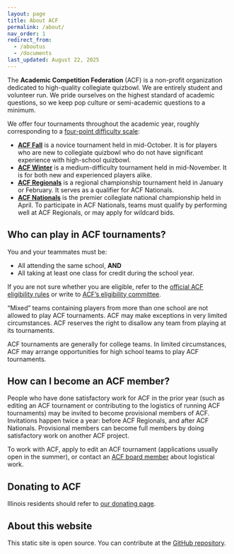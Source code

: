 ```yaml
---
layout: page
title: About ACF
permalink: /about/
nav_order: 1
redirect_from:
  - /aboutus
  - /documents
last_updated: August 22, 2025
---
```


The **Academic Competition Federation** (ACF) is a non-profit organization dedicated to high-quality collegiate quizbowl. We are entirely student and volunteer run. We pride ourselves on the highest standard of academic questions, so we keep pop culture or semi-academic questions to a minimum.

We offer four tournaments throughout the academic year, roughly corresponding to a [four-point difficulty scale](https://collegequizbowlcalendar.com/difficulty-scale/):

- **[ACF Fall](/tournaments/fall)** is a novice tournament held in mid-October. It is for players who are new to collegiate quizbowl who do not have significant experience with high-school quizbowl.
- **[ACF Winter](/tournaments/winter/)** is a medium-difficulty tournament held in mid-November. It is for both new and experienced players alike.
- **[ACF Regionals](/tournaments/regionals/)** is a regional championship tournament held in January or February. It serves as a qualifier for ACF Nationals.
- **[ACF Nationals](/tournaments/nationals/)** is the premier collegiate national championship held in April. To participate in ACF Nationals, teams must qualify by performing well at ACF Regionals, or may apply for wildcard bids.

## Who can play in ACF tournaments?

You and your teammates must be:

- All attending the same school, **AND**
- All taking at least one class for credit during the school year.

If you are not sure whether you are eligible, refer to the [official ACF eligibility rules](/rules/eligibility) or write to [ACF’s eligibility committee](mailto:eligibility@acf-quizbowl.com).

“Mixed” teams containing players from more than one school are not allowed to play ACF tournaments. ACF may make exceptions in very limited circumstances. ACF reserves the right to disallow any team from playing at its tournaments.

ACF tournaments are generally for college teams. In limited circumstances, ACF may arrange opportunities for high school teams to play ACF tournaments.

## How can I become an ACF member?

People who have done satisfactory work for ACF in the prior year (such as editing an ACF tournament or contributing to the logistics of running ACF tournaments) may be invited to become provisional members of ACF. Invitations happen twice a year: before ACF Regionals, and after ACF Nationals. Provisional members can become full members by doing satisfactory work on another ACF project.

To work with ACF, apply to edit an ACF tournament (applications usually open in the summer), or contact an [ACF board member](/members#officers) about logistical work.

## Donating to ACF

Illinois residents should refer to [our donating page](/donate).

## About this website

This static site is open source. You can contribute at the [GitHub repository](https://github.com/acf-quizbowl/acf-quizbowl.github.io/).
